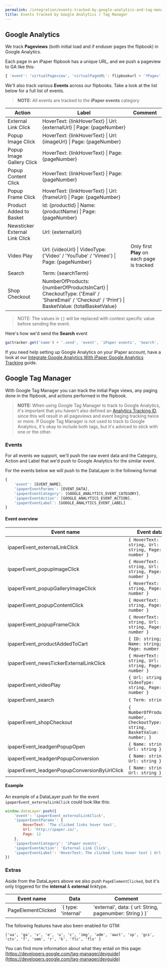 ```yaml
---
permalink: /integration/events-tracked-by-google-analytics-and-tag-manager
title: Events tracked by Google Analytics / Tag Manager
---
```


## Google Analytics
We track **Pageviews** (both initial load and if enduser pages the flipbook) in Google Analytics.

Each page in an iPaper flipbook has a unique URL, and we push a pageview to GA like this:
```javascript
{ 'event': 'virtualPageview', 'virtualPageURL': flipbookurl + '?Page=' + pagenumber }
```

We'll also track various **Events** across our flipbooks. Take a look at the list below for a full list of events.
> **NOTE:** All events are tracked to the **iPaper events** category

| Action | Label | Comment |
| ------------- | ------------- | -- |
| External Link Click | HoverText: {linkHoverText} \| Url: {externalUrl} \| Page: {pageNumber} |
| Popup Image Click | HoverText: {linkHoverText} \| Url: {imageUrl} \| Page: {pageNumber} |
| Popup Image Gallery Click | HoverText: {linkHoverText} \| Page: {pageNumber} |
| Popup Content Click | HoverText: {linkHoverText} \| Page: {pageNumber} |
| Popup Frame Click | HoverText: {linkHoverText} \| Url: {frameUrl} \| Page: {pageNumber} |
| Product Added to Basket | Id: {productId} \| Name: {productName} \| Page: {pageNumber} |
| Newsticker External Link Click | Url: {externalUrl} |
| Video Play | Url: {videoUrl} \| VideoType: {'Video' / 'YouTube' / 'Vimeo'} \| Page: {pageNumber} | Only first **Play** on each page is tracked |
| Search | Term: {searchTerm} |
| Shop Checkout | NumberOfProducts: {numberOfProductsInCart} \| CheckoutType: {'Email' / 'ShareEmail' / 'Checkout' / 'Print'} \| BasketValue: {totalBasketValue} |

> NOTE: The values in `{}` will be replaced with context specific value before sending the event.

Here's how we'd send the **Search** event
```javascript
ga(tracker.get('name') + '.send', 'event', 'iPaper events', 'Search', 'Term: Cute puppies');
```

If you need help setting up Google Analytics on your iPaper account, have a look at our [Integrate Google Analytics With iPaper
Google Analytics Tracking](https://help.ipaper.io/article/127-integrate-google-analytics-with-ipaper) guide.

## Google Tag Manager
With Google Tag Manager you can track the initial Page views, any paging done in the flipbook, and actions performed in the flipbook.

> **NOTE:**  When using Google Tag Manager to track to Google Analytics, it's important that you haven't also defined an [Analytics Tracking ID](https://help.ipaper.io/article/127-integrate-google-analytics-with-ipaper), since this will result in all pageviews and event beging tracking twice or more. If Google Tag Manager is not used to track to Google Analytics, it's okay to include both tags, but it's adviced to stick with one or the other.

### Events
For all events we support, we'll push the raw event data and the Category, Action and Label that we'd push to Google Analytics for the similar event.

For the events below we will push to the DataLayer in the following format

```javascript
{
	'event': [EVENT_NAME],
	'ipaperEventParams': [EVENT_DATA],
	'ipaperEventCategory': [GOOGLE_ANALYTICS_EVENT_CATEGORY],
	'ipaperEventAction': [GOOGLE_ANALYTICS_EVENT_ACTION],
	'ipaperEventLabel': [GOOGLE_ANALYTICS_EVENT_LABEL]
}
```

#### Event overview
| Event name | Event data |
| -------------------------------------------- | ---- |
| ipaperEvent_externalLinkClick                | `{	HoverText: string, Url: string, Page: number }` |
| ipaperEvent_popupImageClick                  | `{	HoverText: string, Url: string, Page: number }` |
| ipaperEvent_popupGalleryImageClick           | `{	HoverText: string, Page: number }` |
| ipaperEvent_popupContentClick                | `{	HoverText: string, Page: number }` |
| ipaperEvent_popupFrameClick                  | `{	HoverText: string, Url: string, Page: number }` |
| ipaperEvent_productAddedToCart               | `{ ID: string; Name: string; Page: number }` |
| ipaperEvent_newsTickerExternalLinkClick      | `{ HoverText: string, Url: string, Page: number }` |
| ipaperEvent_videoPlay                        | `{ Url: string, VideoType: string, Page: number }` |
| ipaperEvent_search                           | `{ Term: string }` |
| ipaperEvent_shopCheckout                     | `{ NumberOfProducts: number, CheckoutType: string, BasketValue: number; }` |
| ipaperEvent_leadgenPopupOpen                 | `{ Name: string, Url: string }` |
| ipaperEvent_leadgenPopupConversion           | `{ Name: string, Url: string }` |
| ipaperEvent_leadgenPopupConversionByUrlClick | `{ Name: string, Url: string }` |

#### Example 
An example of a DataLayer push for the event `ipaperEvent_externalLinkClick` could look like this:
```javascript
window.dataLayer.push({
	'event': 'ipaperEvent_externalLinkClick',
	'ipaperEventParams': {
		HoverText: 'The clicked links hover text', 
		Url: 'http://ipaper.io/', 
		Page: 12
	},
	'ipaperEventCategory': 'iPaper events',
	'ipaperEventAction': 'External Link Click',
	'ipaperEventLabel': 'HoverText: The clicked links hover text | Url: http://ipaper.io/ | Page: 12'
})
```

### Extras
Aside from the DataLayers above we also push `PageElementClicked`, but it's only triggered for  the **internal** & **external** linktype.

| Event name         | Data | Comment |
| ------------------ | ---- | ------- |
| PageElementClicked | `{ type: 'internal' | 'external', data: { url: String, pagenumber: String } }`     | Triggered on **internal** & **external** linktype |

The following features have also been enabled for GTM:

```
['ua', 'ga', 'v', 'e', 'u', 'c', 'img', 'adm', 'awct', 'sp', 'gcs', 'ctv', 'f', 'smm', 'r', 'k', 'flc', 'fls' ]
```

You can find more information about what they entail on this page:
[https://developers.google.com/tag-manager/devguide](https://developers.google.com/tag-manager/devguide)
